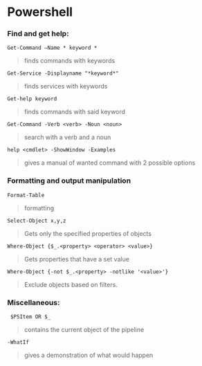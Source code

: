 # Powershell

### **Find and get help:**
```Get-Command –Name * keyword *``` 
> finds commands with keywords

```Get-Service -Displayname "*keyword*" ``` 
> finds services with keywords

```Get-help keyword ``` 
> finds commands with said keyword

``` Get-Command -Verb <verb> -Noun <noun> ``` 
>search with a verb and a noun

```help <cmdlet> -ShowWindow -Examples```
> gives a manual of wanted command with 2 possible options

### **Formatting and output manipulation**
```Format-Table```
> formatting

```Select-Object x,y,z```
> Gets only the specified properties of objects

```Where-Object {$_.<property> <operator> <value>}```
> Gets properties that have a set value

```Where-Object {-not $_.<property> -notlike '<value>'}```
> Exclude objects based on filters. 

### **Miscellaneous:**
``` $PSItem OR $_```
> contains the current object of the pipeline

```-WhatIf ```
> gives a demonstration of what would happen


